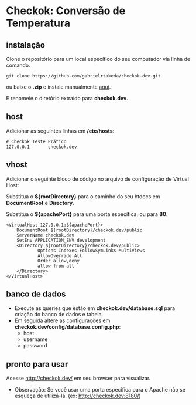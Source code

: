 # Checkok: Conversão de Temperatura

## instalação
Clone o repositório para um local específico do seu computador via linha de comando.

    git clone https://github.com/gabrielrtakeda/checkok.dev.git

ou baixe o **.zip** e instale manualmente [aqui](https://github.com/gabrielrtakeda/checkok.dev/archive/master.zip).

E renomeie o diretório extraído para **checkok.dev**.

## host
Adicionar as seguintes linhas em **/etc/hosts**:

    # Checkok Teste Prático
    127.0.0.1       checkok.dev


## vhost
Adicionar o seguinte bloco de código no arquivo de configuração de Virtual Host:

Substitua o **${rootDirectory}** para o caminho do seu htdocs em **DocumentRoot** e **Directory**.

Substitua o **${apachePort}** para uma porta específica, ou para **80**.

    <VirtualHost 127.0.0.1:${apachePort}>
        DocumentRoot ${rootDirectory}/checkok.dev/public
        ServerName checkok.dev
        SetEnv APPLICATION_ENV development
        <Directory ${rootDirectory}/checkok.dev/public>
                Options Indexes FollowSymLinks MultiViews
                AllowOverride All
                Order allow,deny
                allow from all
        </Directory>
    </VirtualHost>

## banco de dados
*  Execute as queries que estão em **checkok.dev/database.sql** para criação do banco de dados e tabela.
*  Em seguida altere as configurações em **checkok.dev/config/database.config.php**:
    * host
    * username
    * password

## pronto para usar
Acesse <http://checkok.dev/> em seu browser para visualizar.
*   Observação: Se você usar uma porta específica para o Apache não se esqueça de utilizá-la. (ex: <http://checkok.dev:8180/>)
